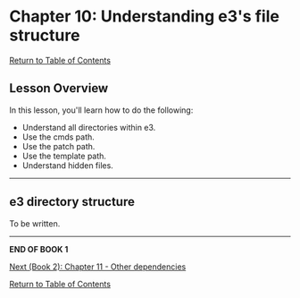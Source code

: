 # Chapter 10: Understanding e3's file structure

[Return to Table of Contents](README.md)

## Lesson Overview

In this lesson, you'll learn how to do the following:

* Understand all directories within e3.
* Use the cmds path.
* Use the patch path.
* Use the template path.
* Understand hidden files.

---

## e3 directory structure

To be written.


---

**END OF BOOK 1**

[Next (Book 2): Chapter 11 - Other dependencies](chapter11.md)

[Return to Table of Contents](README.md)
